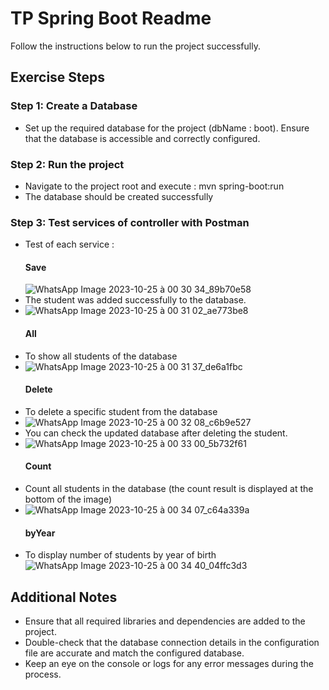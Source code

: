 # TP Spring Boot Readme

Follow the instructions below to run the project successfully.

## Exercise Steps

### Step 1: Create a Database
- Set up the required database for the project (dbName : boot). Ensure that the database is accessible and correctly configured.
  
### Step 2: Run the project
- Navigate to the project root and execute : mvn spring-boot:run
- The database should be created successfully

### Step 3: Test services of controller with Postman
- Test of each service :
  #### Save
  ![WhatsApp Image 2023-10-25 à 00 30 34_89b70e58](https://github.com/roaeldhimni/TPSpringBoot/assets/128164812/0f16765b-4cf4-4d3e-95fc-f63b7af9b095)
- The student was added successfully to the database.
- ![WhatsApp Image 2023-10-25 à 00 31 02_ae773be8](https://github.com/roaeldhimni/TPSpringBoot/assets/128164812/fe7c6de9-021a-418f-82d3-c0bb8ccaa432)
  #### All
- To show all students of the database
- ![WhatsApp Image 2023-10-25 à 00 31 37_de6a1fbc](https://github.com/roaeldhimni/TPSpringBoot/assets/128164812/48fdfaed-5307-4637-9196-1533c3dd6699)
  #### Delete
- To delete a specific student from the database
- ![WhatsApp Image 2023-10-25 à 00 32 08_c6b9e527](https://github.com/roaeldhimni/TPSpringBoot/assets/128164812/11a94ad5-8cc4-48c7-8307-2f7ad3f480e3)
- You can check the updated database after deleting the student.
- ![WhatsApp Image 2023-10-25 à 00 33 00_5b732f61](https://github.com/roaeldhimni/TPSpringBoot/assets/128164812/27707661-cc41-4479-997e-047ddea6d4d2)
  #### Count
- Count all students in the database (the count result is displayed at the bottom of the image)
- ![WhatsApp Image 2023-10-25 à 00 34 07_c64a339a](https://github.com/roaeldhimni/TPSpringBoot/assets/128164812/7b62274b-c24f-4d23-8123-5514ae2534cb)
  #### byYear
- To display number of students by year of birth 
![WhatsApp Image 2023-10-25 à 00 34 40_04ffc3d3](https://github.com/roaeldhimni/TPSpringBoot/assets/128164812/86600e04-b942-4302-875d-fae3dc3d45fa)

## Additional Notes
- Ensure that all required libraries and dependencies are added to the project.
- Double-check that the database connection details in the configuration file are accurate and match the configured database.
- Keep an eye on the console or logs for any error messages during the process.

